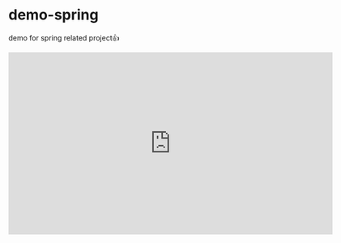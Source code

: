 # demo-spring
demo for spring related project:+1:
<iframe src="https://player.vimeo.com/video/134128443" width="640" height="360" frameborder="0" webkitallowfullscreen mozallowfullscreen allowfullscreen></iframe>
